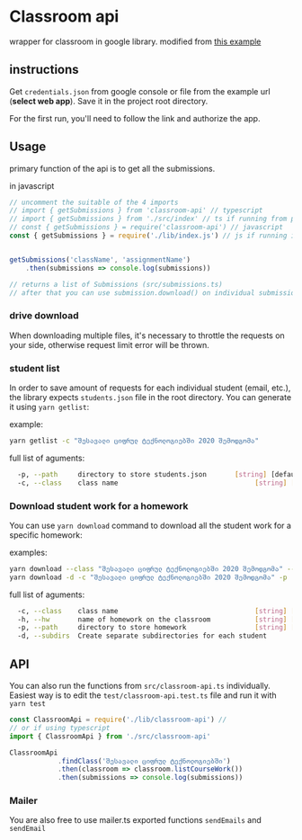 # Classroom api

wrapper for classroom in google library. modified from [this example](https://developers.google.com/classroom/quickstart/nodejs) 

## instructions
Get `credentials.json` from google console or file from the example url (**select web app**). Save it in the project root directory.

For the first run, you'll need to follow the link and authorize the app.

## Usage
primary function of the api is to get all the submissions. 

in javascript

```javascript
// uncomment the suitable of the 4 imports 
// import { getSubmissions } from 'classroom-api' // typescript
// import { getSubmissions } from './src/index' // ts if running from project root
// const { getSubmissions } = require('classroom-api') // javascript
const { getSubmissions } = require('./lib/index.js') // js if running in the project root


getSubmissions('className', 'assignmentName')
    .then(submissions => console.log(submissions))

// returns a list of Submissions (src/submissions.ts)
// after that you can use submission.download() on individual submission

```

### drive download
When downloading multiple files, it's necessary to throttle the requests on your side, otherwise request limit error will be thrown.


### student list
In order to save amount of requests for each individual student (email, etc.), the library expects `students.json` file in the root directory. You can generate it using `yarn getlist`:

example:
```bash 
yarn getlist -c "შესავალი ციფრულ ტექნოლოგიებში 2020 შემოდგომა"
```

full list of aguments:
```bash
  -p, --path     directory to store students.json       [string] [default: "./"]
  -c, --class    class name                                  [string] [required]
```

### Download student work for a homework
You can use `yarn download` command to download all the student work for a specific homework:

examples:
```bash 
yarn download --class "შესავალი ციფრულ ტექნოლოგიებში 2020 შემოდგომა" --path './myHWdir' --hw 'დავალება 1' # ./myHWdir/code.c
yarn download -d -c "შესავალი ციფრულ ტექნოლოგიებში 2020 შემოდგომა" -p './myHWdir' -h 'დავალება 1' # ./myHWdir/mailprefix/code.c
```


full list of aguments:
```bash
  -c, --class    class name                                  [string] [required]
  -h, --hw       name of homework on the classroom           [string] [required]
  -p, --path     directory to store homework                 [string] [required]
  -d, --subdirs  Create separate subdirectories for each student       [boolean]
```

## API
You can also run the functions from `src/classroom-api.ts` individually. Easiest way is to edit the `test/classroom-api.test.ts` file and run it with `yarn test`
```javascript
const ClassroomApi = require('./lib/classroom-api') // 
// or if using typescript
import { ClassroomApi } from './src/classroom-api'

ClassroomApi
            .findClass('შესავალი ციფრულ ტექნოლოგიებში')
            .then(classroom => classroom.listCourseWork())
            .then(submissions => console.log(submissions))
```

### Mailer 
You are also free to use mailer.ts exported functions `sendEmails` and `sendEmail`
